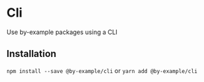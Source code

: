 # Cli

Use by-example packages using a CLI

## Installation

`npm install --save @by-example/cli`
or
`yarn add @by-example/cli`

